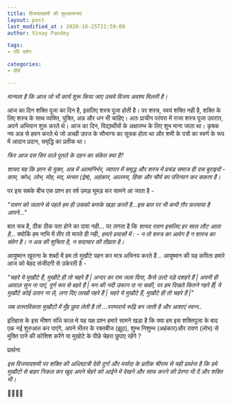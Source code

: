 ```yaml
---
title: विजयादशमी की शुभकामनाएं
layout: post
last_modified_at : 2020-10-25T21:59:00
author: Vinay Pandey

tags:
- रवि दर्शन

categories:
- दीर्घ

---
```


*मान्यता है कि आज जो भी कार्य शुरू किया जाए उसमे विजय अवश्य मिलती है।* 

आज का दिन शक्ति पूजा का दिन है, इसलिए शस्त्र पूजा होती है। पर शस्त्र, स्वयं शक्ति नही है, शक्ति के लिए शस्त्र के साथ व्यक्ति, युक्ति, अन्न और धन भी चाहिए। अतः प्राचीन परंपरा में राजा शस्त्र पूजा उपरांत, अपने अभियान शुरू करते थे। आज का दिन, विद्यार्थीयों के अक्षारम्भ के लिए  शुभ माना जाता था। कृषक नव अन्न से हवन करते थे जो अच्छी उपज के सौभाग्य का सूचक होता था और शमी के पत्रों का स्वर्ण के रूप में आदान प्रदान, समृद्धि का प्रतीक था। 

*फिर आज दस सिर वाले पुतले के दहन का संकेत क्या है?*

*शायद यह कि ज्ञान से युक्त, अन्न में आत्मनिर्भर, व्यापार में समृद्ध और शस्त्र में प्रचंड समाज ही दस बुराइयों -  काम, क्रोध, लोभ, मोह, मद, मत्सर (द्वेष), अहंकार, आलस्य, हिंसा और चौर्य का परित्याग कर सकता है।*

पर इस सबके बीच एक प्रश्न हर वर्ष उमड़ घुमड़ कर सामने आ जाता है -  

_"रावण को जलाने से पहले हम ही उसको बनाके खड़ा करतें है...इस बात पर भी कभी ग़ौर फ़रमाया है आपने..."_

बात सच है, ठीक ठीक पता होने का दावा नही... पर लगता है कि *शायद रावण इसलिए हर साल लौट आता है...*
क्योकिं हम नाभि में तीर तो मारते ही नही, 
*हमारे प्रयासों में : -*
*न तो शस्त्र का आवेग है*
*न शास्त्र का संवेग है।*
*न अन्न की शुचिता है,*
*न सदाचार की तीव्रता है।*

आयुष्मान खुराना के शब्दों में हम तो मुखौटे पहन कर मात्र अभिनय करते हैं .. आयुष्मान की यह कविता हमारे आज को बेहद संजीदगी से उकेरती है -

_"चहरे ये मुखौटे हैं,_
_मुखौटे ही तो चहरे हैं |_
_*अन्दर का राम जला दिया,*_ 
_*कैसे उल्टे पड़े दशहरे हैं |*_
_*अपनी ही आवाज़ सुन ना पाएं,*_
_*पूर्ण रूप से बहरे हैं |*_
_*मन की नदी उफान पा ना सकी,*_
_*पर हम दिखते कितने गहरे हैं|*_
_ये मुखौटे कोई उतार ना ले,_ 
_लगा दिए लाखों पहरे हैं |_
_चहरे ये मुखौटे हैं,_ 
_मुखौटे ही तो चहरे हैं |"_

 *जब वास्तविकता मुखौटों में मुँह छुपा लेती है तो ...परम्पराये रूढ़ि बन जाती है और आशाएं स्वप्न..*

इतिहास के इस भीषण संधि काल मे यह यक्ष प्रश्न हमारे सामने खड़ा है कि क्या हम इस शक्तिपूजा के बाद एक नई शुरुआत कर पाएंगे, अपने भीतर के रक्तबीज (झूठ), शुम्भ निशुम्भ (अहंकार)और रावण (लोभ) से मुक्ति पाने की कोशिश करेंगे या मुखोटे के पीछे चेहरा छुपाए रहेंगे ? 

प्रार्थना

*इस विजयादशमी पर शक्ति की अधिष्ठात्री देवी दुर्गा और मर्यादा के प्रतीक श्रीराम से यही प्रार्थना है कि हमे मुखौटों से बाहर निकल कर खुद अपने चेहरे को आईने में देखने और साफ करने की प्रेरणा भी  दें और शक्ति भी।*

🙏🌷🌷🙏
